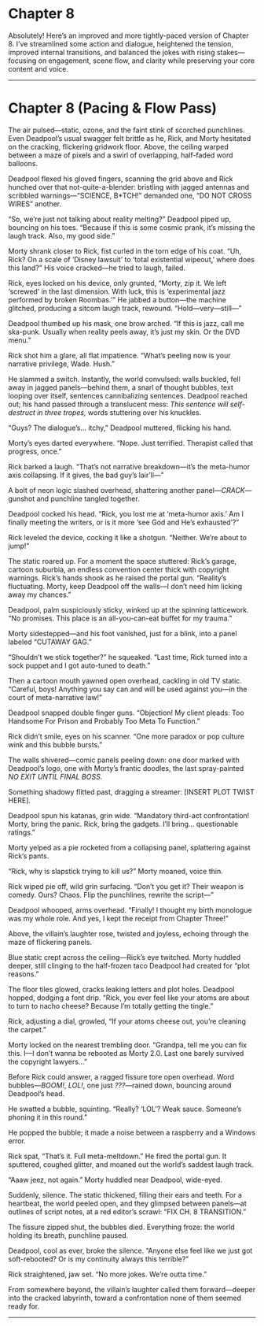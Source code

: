 # Chapter 8

Absolutely! Here’s an improved and more tightly-paced version of Chapter 8. I’ve streamlined some action and dialogue, heightened the tension, improved internal transitions, and balanced the jokes with rising stakes—focusing on engagement, scene flow, and clarity while preserving your core content and voice.

---

# Chapter 8 (Pacing & Flow Pass)

The air pulsed—static, ozone, and the faint stink of scorched punchlines. Even Deadpool’s usual swagger felt brittle as he, Rick, and Morty hesitated on the cracking, flickering gridwork floor. Above, the ceiling warped between a maze of pixels and a swirl of overlapping, half-faded word balloons.

Deadpool flexed his gloved fingers, scanning the grid above and Rick hunched over that not-quite-a-blender: bristling with jagged antennas and scribbled warnings—“SCIENCE, B*TCH!” demanded one, “DO NOT CROSS WIRES” another.

“So, we’re just not talking about reality melting?” Deadpool piped up, bouncing on his toes. “Because if this is some cosmic prank, it’s missing the laugh track. Also, my good side.”

Morty shrank closer to Rick, fist curled in the torn edge of his coat. “Uh, Rick? On a scale of ‘Disney lawsuit’ to ‘total existential wipeout,’ where does this land?” His voice cracked—he tried to laugh, failed.

Rick, eyes locked on his device, only grunted, “Morty, zip it. We left ‘screwed’ in the last dimension. With luck, this is ‘experimental jazz performed by broken Roombas.’” He jabbed a button—the machine glitched, producing a sitcom laugh track, rewound. “Hold—very—still—”

Deadpool thumbed up his mask, one brow arched. “If this is jazz, call me ska-punk. Usually when reality peels away, it’s just my skin. Or the DVD menu.”

Rick shot him a glare, all flat impatience. “What’s peeling now is your narrative privilege, Wade. Hush.”

He slammed a switch. Instantly, the world convulsed: walls buckled, fell away in jagged panels—behind them, a snarl of thought bubbles, text looping over itself, sentences cannibalizing sentences. Deadpool reached out; his hand passed through a translucent mess: *This sentence will self-destruct in three tropes,* words stuttering over his knuckles.

“Guys? The dialogue’s… itchy,” Deadpool muttered, flicking his hand.

Morty’s eyes darted everywhere. “Nope. Just terrified. Therapist called that progress, once.”

Rick barked a laugh. “That’s not narrative breakdown—it’s the meta-humor axis collapsing. If it gives, the bad guy’s lair’ll—”

A bolt of neon logic slashed overhead, shattering another panel—*CRACK*—gunshot and punchline tangled together.

Deadpool cocked his head. “Rick, you lost me at ‘meta-humor axis.’ Am I finally meeting the writers, or is it more ‘see God and He’s exhausted’?”

Rick leveled the device, cocking it like a shotgun. “Neither. We’re about to jump!”

The static roared up. For a moment the space stuttered: Rick’s garage, cartoon suburbia, an endless convention center thick with copyright warnings. Rick’s hands shook as he raised the portal gun. “Reality’s fluctuating. Morty, keep Deadpool off the walls—I don’t need him licking away my chances.”

Deadpool, palm suspiciously sticky, winked up at the spinning latticework. “No promises. This place is an all-you-can-eat buffet for my trauma.”

Morty sidestepped—and his foot vanished, just for a blink, into a panel labeled “CUTAWAY GAG.”

“Shouldn’t we stick together?” he squeaked. “Last time, Rick turned into a sock puppet and I got auto-tuned to death.”

Then a cartoon mouth yawned open overhead, cackling in old TV static. “Careful, boys! Anything you say can and will be used against you—in the court of meta-narrative law!”

Deadpool snapped double finger guns. “Objection! My client pleads: Too Handsome For Prison and Probably Too Meta To Function.”

Rick didn’t smile, eyes on his scanner. “One more paradox or pop culture wink and this bubble bursts.”

The walls shivered—comic panels peeling down: one door marked with Deadpool’s logo, one with Morty’s frantic doodles, the last spray-painted *NO EXIT UNTIL FINAL BOSS.*

Something shadowy flitted past, dragging a streamer: [INSERT PLOT TWIST HERE].

Deadpool spun his katanas, grin wide. “Mandatory third-act confrontation! Morty, bring the panic. Rick, bring the gadgets. I’ll bring… questionable ratings.”

Morty yelped as a pie rocketed from a collapsing panel, splattering against Rick’s pants.

“Rick, why is slapstick trying to kill us?” Morty moaned, voice thin.

Rick wiped pie off, wild grin surfacing. “Don’t you get it? Their weapon is comedy. Ours? Chaos. Flip the punchlines, rewrite the script—”

Deadpool whooped, arms overhead. “Finally! I thought my birth monologue was my whole role. And yes, I kept the receipt from Chapter Three!”

Above, the villain’s laughter rose, twisted and joyless, echoing through the maze of flickering panels.

Blue static crept across the ceiling—Rick’s eye twitched. Morty huddled deeper, still clinging to the half-frozen taco Deadpool had created for “plot reasons.”

The floor tiles glowed, cracks leaking letters and plot holes. Deadpool hopped, dodging a font drip. “Rick, you ever feel like your atoms are about to turn to nacho cheese? Because I’m totally getting the tingle.”

Rick, adjusting a dial, growled, “If your atoms cheese out, you’re cleaning the carpet.”

Morty locked on the nearest trembling door. “Grandpa, tell me you can fix this. I—I don’t wanna be rebooted as Morty 2.0. Last one barely survived the copyright lawyers…”

Before Rick could answer, a ragged fissure tore open overhead. Word bubbles—*BOOM!*, *LOL!*, one just *???*—rained down, bouncing around Deadpool’s head.

He swatted a bubble, squinting. “Really? ‘LOL’? Weak sauce. Someone’s phoning it in this round.”

He popped the bubble; it made a noise between a raspberry and a Windows error.

Rick spat, “That’s it. Full meta-meltdown.” He fired the portal gun. It sputtered, coughed glitter, and moaned out the world’s saddest laugh track.

“Aaaw jeez, not again.” Morty huddled near Deadpool, wide-eyed.

Suddenly, silence. The static thickened, filling their ears and teeth. For a heartbeat, the world peeled open, and they glimpsed between panels—at outlines of script notes, at a red editor’s scrawl: “FIX CH. 8 TRANSITION.”

The fissure zipped shut, the bubbles died. Everything froze: the world holding its breath, punchline paused.

Deadpool, cool as ever, broke the silence. “Anyone else feel like we just got soft-rebooted? Or is my continuity always this terrible?”

Rick straightened, jaw set. “No more jokes. We’re outta time.”

From somewhere beyond, the villain’s laughter called them forward—deeper into the cracked labyrinth, toward a confrontation none of them seemed ready for.

---